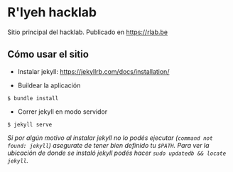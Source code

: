 # R'lyeh hacklab

Sitio principal del hacklab. Publicado en https://rlab.be


## Cómo usar el sitio

* Instalar jekyll: https://jekyllrb.com/docs/installation/

* Buildear la aplicación

```
$ bundle install
```

* Correr jekyll en modo servidor

```
$ jekyll serve
```

*Si por algún motivo al instalar jekyll no lo podés ejecutar (`command not found: jekyll`) asegurate de tener bien definido tu `$PATH`. Para ver la ubicación de donde se instaló jekyll podés hacer `sudo updatedb && locate jekyll`.*
